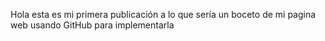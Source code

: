 Hola esta es mi primera publicación a lo que sería un boceto de mi pagina web usando GitHub para implementarla

